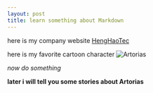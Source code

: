 ```yaml
---
layout: post
title: learn something about Markdown
---
```


here is my company website [HengHaoTec](http://www.winjijin.com)

here is my favorite cartoon character ![Artorias](http://om480g082.bkt.clouddn.com/01dab9e93901213fe9f398b152e736d12d2e95e2.jpg)

*now do something*

**later i will tell you some stories about Artorias**
